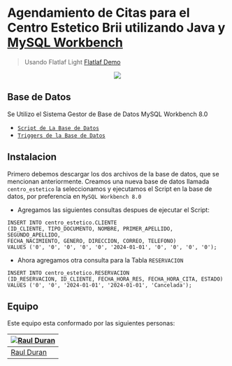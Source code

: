 # Agendamiento de Citas para el Centro Estetico Brii utilizando Java y [MySQL Workbench](https://www.mysql.com/products/workbench/)
> Usando Flatlaf Light [Flatlaf Demo](https://github.com/JFormDesigner/FlatLaf.git)
<p align="center">
  <img src="https://i.imgur.com/CHga11H.png">
</p>

## Base de Datos
<p>Se Utilizo el Sistema Gestor de Base de Datos MySQL Workbench 8.0</p>

- [`Script de La Base de Datos`](https://uniandeseduec-my.sharepoint.com/:u:/g/personal/raulde17_uniandes_edu_ec/ESeohsBgLVFGru1wQ5jhSO0BM626Ib0Pb64hH93dZ8p5sw?e=2fLrhl)
- [`Triggers de la Base de Datos`](https://uniandeseduec-my.sharepoint.com/:u:/r/personal/raulde17_uniandes_edu_ec/Documents/Universidad%20Uniandes/CUARTO%20SEMESTRE/PROYECTO%20FINAL%20FASE%202/BASE%20DE%20DATOS/TRIGGERS/reporte.sql?csf=1&web=1&e=dgoaGQ)

## Instalacion
Primero debemos descargar los dos archivos de la base de datos, que se mencionan anteriormente. Creamos una nueva base de datos llamada `centro_estetico` la seleccionamos y ejecutamos el Script en la base de datos, por preferencia en `MySQL Workbench 8.0`

- Agregamos las siguientes consultas despues de ejecutar el Script:
``` MySQL
INSERT INTO centro_estetico.CLIENTE
(ID_CLIENTE, TIPO_DOCUMENTO, NOMBRE, PRIMER_APELLIDO, SEGUNDO_APELLIDO,
FECHA_NACIMIENTO, GENERO, DIRECCION, CORREO, TELEFONO)
VALUES ('0', '0', '0', '0', '0', '2024-01-01', '0', '0', '0', '0');
```

- Ahora agregamos otra consulta para la Tabla `RESERVACION`
``` MySQL
INSERT INTO centro_estetico.RESERVACION 
(ID_RESERVACION, ID_CLIENTE, FECHA_HORA_RES, FECHA_HORA_CITA, ESTADO) 
VALUES ('0', '0', '2024-01-01', '2024-01-01', 'Cancelada');
```

## Equipo
Este equipo esta conformado por las siguientes personas:

| [![Raul Duran](https://avatars.githubusercontent.com/u/79621661?s=96&v=4)](https://github.com/NosakaKing) |
| --------------------------------------------------------------------------------------------------------------------- |
| [Raul Duran](https://github.com/NosakaKing)  


